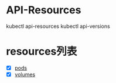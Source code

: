# API-Resources
kubectl api-resources
kubectl api-versions

# resources列表
- [x] [pods]()
- [x] [volumes](https://github.com/bertreyking/k8s/blob/master/k8s/api-resources%E6%B1%87%E6%80%BB/volume.md)
